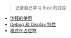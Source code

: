 > 记录自己学习 Rust 的过程

* [注释的使用](./src/comment.rs)
* [Debug 和 Display 特性](./src/trait_debug_display.rs)
* [格式化占位符](./src/formatter.rs)
